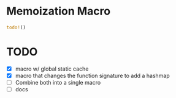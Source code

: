 # Memoization Macro

```rust
todo!()
```

# TODO
- [x] macro w/ global static cache
- [x] macro that changes the function signature to add a hashmap
- [ ] Combine both into a single macro
- [ ] docs